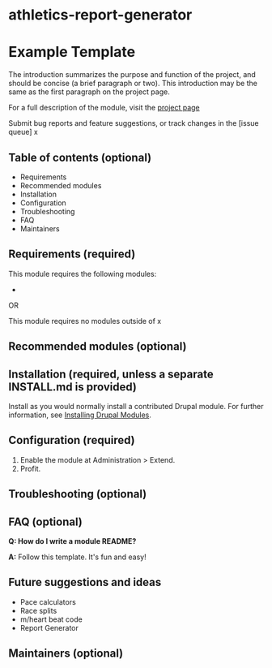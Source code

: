 # athletics-report-generator

# Example Template

The introduction summarizes the purpose and function of the project, and should be concise (a brief paragraph or two). This introduction may be the same as the first paragraph on the project page.

For a full description of the module, visit the
[project page](https://x)

Submit bug reports and feature suggestions, or track changes in the
[issue queue] x

## Table of contents (optional)

- Requirements
- Recommended modules
- Installation
- Configuration
- Troubleshooting
- FAQ
- Maintainers

## Requirements (required)

This module requires the following modules:

-

OR

This module requires no modules outside of x

## Recommended modules (optional)

## Installation (required, unless a separate INSTALL.md is provided)

Install as you would normally install a contributed Drupal module. For further information, see [Installing Drupal Modules](https://www.drupal.org/docs/extending-drupal/installing-drupal-modules).

## Configuration (required)

1. Enable the module at Administration > Extend.
1. Profit.

## Troubleshooting (optional)

## FAQ (optional)

**Q: How do I write a module README?**

**A:** Follow this template. It's fun and easy!

## Future suggestions and ideas

- Pace calculators
- Race splits
- m/heart beat code
- Report Generator

## Maintainers (optional)
